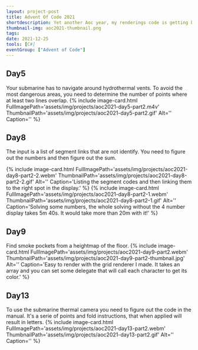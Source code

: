 ```yaml
---
layout: project-post
title: Advent Of Code 2021
shortdescription: Yet another Aoc year, my renderings code is getting bigger!
thumbnail-img: aoc2021-thumbnail.png
tags: 
date: 2021-12-25
tools: [C#]
eventGroup: ["Advent of Code"]
---
```


## Day5
Your submarine has to navigate around hydrothermal vents. To avoid the most dangerous areas, you need to determine the number of points where at least two lines overlap.
{% include image-card.html FullImagePath='assets/img/projects/aoc2021-day5-part2.m4v' ThumbnailPath='assets/img/projects/aoc2021-day5-part2.gif' Alt='' Caption='' %}

## Day8
The input is a list of segment links that are not identify. You need to figure out the numbers and then figure out the sum.
<div class="row">
{% include image-card.html FullImagePath='assets/img/projects/aoc2021-day8-part2-2.webm' ThumbnailPath='assets/img/projects/aoc2021-day8-part2-2.gif' Alt='' Caption='Listing the segment codes and then linking them to the right spot in the display.' %}
{% include image-card.html FullImagePath='assets/img/projects/aoc2021-day8-part2-1.webm' ThumbnailPath='assets/img/projects/aoc2021-day8-part2-1.gif' Alt='' Caption='Solving some numbers, the whole solving without the 4 number display takes 5m 40s. It would take more than 20m with it!' %}
</div>

## Day9
Find smoke pockets from a heightmap of the floor.
{% include image-card.html FullImagePath='assets/img/projects/aoc2021-day9-part2.webm' ThumbnailPath='assets/img/projects/aoc2021-day9-part2-thumbnail.jpg' Alt='' Caption='Easy to render with the grid renderer I made. It takes an array and you can set some delegate that will call each character to get its color.' %}

## Day13
To use the submarine thermal camera you need to figure out the code in the manual. It's a serie of points and fold instructions, that when applied will result in letters.
{% include image-card.html FullImagePath='assets/img/projects/aoc2021-day13-part2.webm' ThumbnailPath='assets/img/projects/aoc2021-day13-part2.gif' Alt='' Caption='' %}